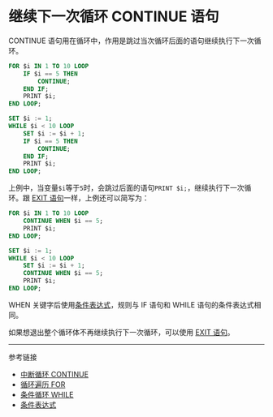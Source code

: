 # 继续下一次循环 CONTINUE 语句

CONTINUE 语句用在循环中，作用是跳过当次循环后面的语句继续执行下一次循环。

```sql
FOR $i IN 1 TO 10 LOOP
    IF $i == 5 THEN
        CONTINUE;
    END IF;
    PRINT $i;
END LOOP;

SET $i := 1;
WHILE $i < 10 LOOP
    SET $i := $i + 1;
    IF $i == 5 THEN
        CONTINUE;
    END IF;
    PRINT $i;
END LOOP;
```

上例中，当变量`$i`等于`5`时，会跳过后面的语句`PRINT $i;`，继续执行下一次循环。跟 [EXIT 语句](/pql/exit.md)一样，上例还可以简写为：

```sql
FOR $i IN 1 TO 10 LOOP
    CONTINUE WHEN $i == 5;
    PRINT $i;
END LOOP;

SET $i := 1;
WHILE $i < 10 LOOP
    SET $i := $i + 1;
    CONTINUE WHEN $i == 5;
    PRINT $i;
END LOOP;
```

WHEN 关键字后使用[条件表达式](/pql/condition.md)，规则与 IF 语句和 WHILE 语句的条件表达式相同。

如果想退出整个循环体不再继续执行下一次循环，可以使用 [EXIT 语句](/pql/exit.md)。

---
参考链接

* [中断循环 CONTINUE](/pql/exit.md)
* [循环遍历 FOR](/pql/for.md)
* [条件循环 WHILE](/pql/while.md)
* [条件表达式](/pql/condition.md)